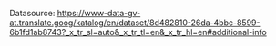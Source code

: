 Datasource: https://www-data-gv-at.translate.goog/katalog/en/dataset/8d482810-26da-4bbc-8599-6b1fd1ab8743?_x_tr_sl=auto&_x_tr_tl=en&_x_tr_hl=en#additional-info